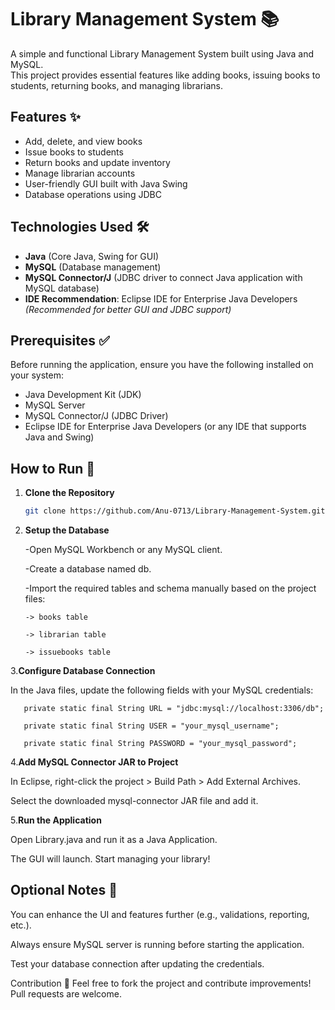 # Library Management System 📚

A simple and functional Library Management System built using Java and MySQL.  
This project provides essential features like adding books, issuing books to students, returning books, and managing librarians.

## Features ✨

- Add, delete, and view books
- Issue books to students
- Return books and update inventory
- Manage librarian accounts
- User-friendly GUI built with Java Swing
- Database operations using JDBC

## Technologies Used 🛠️

- **Java** (Core Java, Swing for GUI)
- **MySQL** (Database management)
- **MySQL Connector/J** (JDBC driver to connect Java application with MySQL database)
- **IDE Recommendation**: Eclipse IDE for Enterprise Java Developers *(Recommended for better GUI and JDBC support)*

## Prerequisites ✅

Before running the application, ensure you have the following installed on your system:

- Java Development Kit (JDK)
- MySQL Server
- MySQL Connector/J (JDBC Driver)
- Eclipse IDE for Enterprise Java Developers (or any IDE that supports Java and Swing)

## How to Run 🚀

1. **Clone the Repository**
   ```bash
   git clone https://github.com/Anu-0713/Library-Management-System.git
   
2. **Setup the Database**
    
    -Open MySQL Workbench or any MySQL client.

    -Create a database named db.

   -Import the required tables and schema manually based on the project files:

       -> books table
     
       -> librarian table
     
       -> issuebooks table

     
3.**Configure Database Connection**

   In the Java files, update the following fields with your MySQL credentials:

       private static final String URL = "jdbc:mysql://localhost:3306/db";
   
       private static final String USER = "your_mysql_username";
   
       private static final String PASSWORD = "your_mysql_password";



4.**Add MySQL Connector JAR to Project**

   In Eclipse, right-click the project > Build Path > Add External Archives.

   Select the downloaded mysql-connector JAR file and add it.




5.**Run the Application**

   Open Library.java and run it as a Java Application.

   The GUI will launch. Start managing your library!



## Optional Notes 📝
You can enhance the UI and features further (e.g., validations, reporting, etc.).

Always ensure MySQL server is running before starting the application.

Test your database connection after updating the credentials.

Contribution 🤝
Feel free to fork the project and contribute improvements! Pull requests are welcome.
